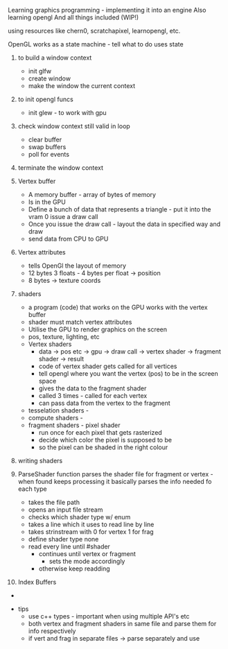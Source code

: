 Learning graphics programming - implementing it into an engine
Also learning opengl
And all things included
(WIP!)

using resources like chern0, scratchapixel, learnopengl, etc.

OpenGL works as a state machine - tell what to do uses state

1. to build a window context
   * init glfw
   * create window
   * make the window the current context
2. to init opengl funcs
   * init glew - to work with gpu
3. check window context still valid in loop
   * clear buffer
   * swap buffers
   * poll for events
4. terminate the window context

5. Vertex buffer
   * A memory buffer - array of bytes of memory
   * Is in the GPU
   * Define a bunch of data that represents a triangle - put it into the vram 0 issue a draw call
   * Once you issue the draw call - layout the data in specified way and draw
   * send data from CPU to GPU
   
6. Vertex attributes
   * tells OpenGl the layout of memory
   * 12 bytes 3 floats - 4 bytes per float -> position
   * 8 bytes -> texture coords

7. shaders
   * a program (code) that works on the GPU works with the vertex buffer
   * shader must match vertex attributes
   * Utilise the GPU to render graphics on the screen
   * pos, texture, lighting, etc
   * Vertex shaders
     * data -> pos etc -> gpu -> draw call -> vertex shader -> fragment shader -> result
     * code of vertex shader gets called for all vertices
     * tell opengl where you want the vertex (pos) to be in the screen space
     * gives the data to the fragment shader
     * called 3 times - called for each vertex
     * can pass data from the vertex to the fragment
   * tesselation shaders -
   * compute shaders -
   * fragment shaders - pixel shader
     * run once for each pixel that gets rasterized
     * decide which color the pixel is supposed to be
     * so the pixel can be shaded in the right colour
     
8. writing shaders

9. ParseShader function
    parses the shader file for fragment or vertex - when found keeps processing it
    basically parses the info needed fo each type
    * takes the file path
    * opens an input file stream
    * checks which shader type w/ enum
    * takes a line which it uses to read line by line
    * takes strinstream with 0 for vertex 1 for frag
    * define shader type none
   * read every line until #shader
     * continues until vertex or fragment
       * sets the mode accordingly
     * otherwise keep readding

10. Index Buffers
   *


- tips
    * use c++ types - important when using multiple API's etc
    * both vertex and fragment shaders in same file and parse them for info respectively
    * if vert and frag in separate files -> parse separately and use
